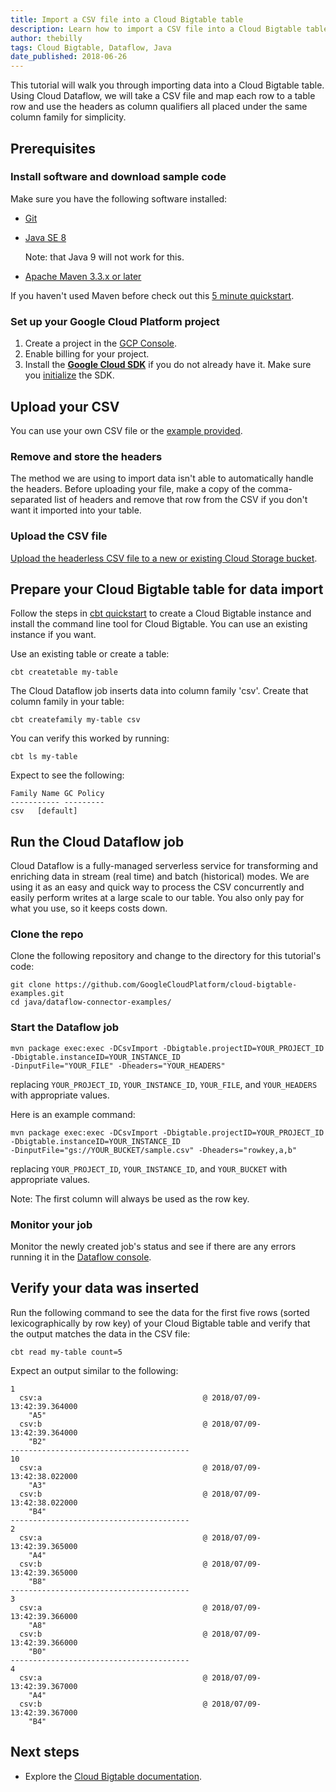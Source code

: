 ```yaml
---
title: Import a CSV file into a Cloud Bigtable table
description: Learn how to import a CSV file into a Cloud Bigtable table.
author: thebilly
tags: Cloud Bigtable, Dataflow, Java
date_published: 2018-06-26
---
```


This tutorial will walk you through importing data into a Cloud Bigtable table.
Using Cloud Dataflow, we will take a CSV file and map each row to a table row
and use the headers as column qualifiers all placed under the same column 
family for simplicity.

## Prerequisites

### Install software and download sample code


Make sure you have the following software installed:

- [Git](https://help.github.com/articles/set-up-git/)
- [Java SE 8](http://www.oracle.com/technetwork/java/javase/downloads/index.html)

  Note: that Java 9 will not work for this.

- [Apache Maven 3.3.x or later](https://maven.apache.org/install.html)

If you haven't used Maven before check out this
[5 minute quickstart](https://maven.apache.org/guides/getting-started/maven-in-five-minutes.html).

### Set up your Google Cloud Platform project

1.  Create a project in the [GCP Console](https://console.cloud.google.com/).
1.  Enable billing for your project.
1.  Install the **[Google Cloud SDK](https://cloud.google.com/sdk/)** if you do
    not already have it. Make sure you
    [initialize](https://cloud.google.com/sdk/docs/initializing) the SDK.

## Upload your CSV

You can use your own CSV file or the
[example provided](https://github.com/GoogleCloudPlatform/cloud-bigtable-examples/blob/master/java/dataflow-connector-examples/sample.csv). 

### Remove and store the headers

The method we are using to import data isn't able to automatically handle the
headers. Before uploading your file, make a copy of the comma-separated list of
headers and remove that row from the CSV if you don't want it imported into your
table. 

### Upload the CSV file

[Upload the headerless CSV file to a new or existing Cloud Storage bucket](https://cloud.google.com/storage/docs/uploading-objects).

## Prepare your Cloud Bigtable table for data import

Follow the steps in [cbt quickstart](https://cloud.google.com/bigtable/docs/quickstart-cbt)
to create a Cloud Bigtable instance and install the command line tool for Cloud
Bigtable. You can use an existing instance if you want.

Use an existing table or create a table:

    cbt createtable my-table

The Cloud Dataflow job inserts data into column family 'csv'. Create that column
family in your table:  

    cbt createfamily my-table csv

You can verify this worked by running:

    cbt ls my-table
    
Expect to see the following:

    Family Name GC Policy
    ----------- ---------
    csv   [default]

## Run the Cloud Dataflow job 

Cloud Dataflow is a fully-managed serverless service for transforming and
enriching data in stream (real time) and batch (historical) modes. We are using
it as an easy and quick way to process the CSV concurrently and easily perform
writes at a large scale to our table. You also only pay for what you use, so it
keeps costs down.

### Clone the repo

Clone the following repository and change to the directory for this tutorial's
code:

    git clone https://github.com/GoogleCloudPlatform/cloud-bigtable-examples.git
    cd java/dataflow-connector-examples/

### Start the Dataflow job 

    mvn package exec:exec -DCsvImport -Dbigtable.projectID=YOUR_PROJECT_ID -Dbigtable.instanceID=YOUR_INSTANCE_ID
    -DinputFile="YOUR_FILE" -Dheaders="YOUR_HEADERS"

replacing `YOUR_PROJECT_ID`, `YOUR_INSTANCE_ID`, `YOUR_FILE`, and `YOUR_HEADERS`
with appropriate values.

Here is an example command:
    
    mvn package exec:exec -DCsvImport -Dbigtable.projectID=YOUR_PROJECT_ID -Dbigtable.instanceID=YOUR_INSTANCE_ID 
    -DinputFile="gs://YOUR_BUCKET/sample.csv" -Dheaders="rowkey,a,b"

replacing `YOUR_PROJECT_ID`, `YOUR_INSTANCE_ID`, and `YOUR_BUCKET` with
appropriate values.

Note: The first column will always be used as the row key. 

### Monitor your job

Monitor the newly created job's status and see if there are any errors running
it in the [Dataflow console](https://console.cloud.google.com/dataflow). 

## Verify your data was inserted

Run the following command to see the data for the first five rows (sorted
lexicographically by row key) of your Cloud Bigtable table and verify that the
output matches the data in the CSV file:

    cbt read my-table count=5
    
Expect an output similar to the following:
    
    1
      csv:a                                    @ 2018/07/09-13:42:39.364000
        "A5"
      csv:b                                    @ 2018/07/09-13:42:39.364000
        "B2"
    ----------------------------------------
    10
      csv:a                                    @ 2018/07/09-13:42:38.022000
        "A3"
      csv:b                                    @ 2018/07/09-13:42:38.022000
        "B4"
    ----------------------------------------
    2
      csv:a                                    @ 2018/07/09-13:42:39.365000
        "A4"
      csv:b                                    @ 2018/07/09-13:42:39.365000
        "B8"
    ----------------------------------------
    3
      csv:a                                    @ 2018/07/09-13:42:39.366000
        "A8"
      csv:b                                    @ 2018/07/09-13:42:39.366000
        "B0"
    ----------------------------------------
    4
      csv:a                                    @ 2018/07/09-13:42:39.367000
        "A4"
      csv:b                                    @ 2018/07/09-13:42:39.367000
        "B4"
    
## Next steps

* Explore the [Cloud Bigtable documentation](https://cloud.google.com/bigtable/docs/).
